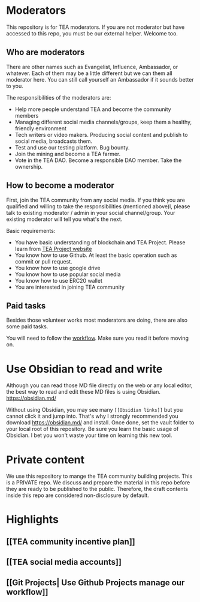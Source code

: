 # Moderators

This repository is for TEA moderators. If you are not moderator but have accessed to this repo, you must be our external helper. Welcome too.

## Who are moderators
There are other names such as Evangelist, Influence, Ambassador, or whatever. Each of them may be a little different but we can them all moderator here. You can still call yourself an Ambassador if it sounds better to you.

The responsibilities of the moderators are:
- Help more people understand TEA and become the community members
- Managing different social media channels/groups, keep them a healthy, friendly environment
- Tech writers or video makers. Producing social content and publish to social media, broadcasts them. 
- Test and use our testing platform. Bug bounty.
- Join the mining and become a TEA farmer.
- Vote in the TEA DAO. Become a responsible DAO member. Take the ownership.

## How to become a moderator

First, join the TEA community from any social media.
If you think you are qualified and willing to take the responsibilities (mentioned above)l, please talk to existing moderator / admin in your social channel/group. Your existing moderator will tell you what's the next.

Basic requirements:
- You have basic understanding of blockchain and TEA Project. Please learn from [TEA Project website](teaproject.org)
- You know how to use Github. At least the basic operation such as commit or pull request.
- You know how to use google drive
- You know how to use popular social media
- You know how to use ERC20 wallet
- You are interested in joining TEA community

## Paid tasks
Besides those volunteer works most moderators are doing, there are also some paid tasks.

You will need to follow the [workflow](./workflow.md). Make sure you read it before moving on.


# Use Obsidian to read and write
Although you can read those MD file directly on the web or any local editor, the best way to read and edit these MD files is using Obsidian. https://obsidian.md/ 

Without using Obsidian, you may see many `[[Obsidian links]]` but you cannot click it and jump into.  That's why I strongly recommended you download https://obsidian.md/ and install. Once done, set the vault folder to your local  root of this  repository. Be sure you learn the basic usage of Obsidian. I bet you won't waste your time on learning this new tool. 

# Private content

We use this repository to mange the TEA community building projects. This is a PRIVATE repo. We discuss and prepare the material in this repo before they are ready to be published to the public. Therefore, the draft contents inside this repo are considered non-disclosure by default.

# Highlights
## [[TEA community incentive plan]]
## [[TEA  social media accounts]]
## [[Git Projects| Use Github Projects manage our workflow]]
